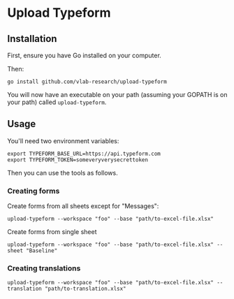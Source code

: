 # Upload Typeform

## Installation

First, ensure you have Go installed on your computer.

Then:

``` shell
go install github.com/vlab-research/upload-typeform
```

You will now have an executable on your path (assuming your GOPATH is on your path) called `upload-typeform`.

## Usage

You'll need two environment variables:
``` shell
export TYPEFORM_BASE_URL=https://api.typeform.com
export TYPEFORM_TOKEN=someveryverysecrettoken
```

Then you can use the tools as follows.


### Creating forms


Create forms from all sheets except for "Messages":
``` shell
upload-typeform --workspace "foo" --base "path/to-excel-file.xlsx"
```


Create forms from single sheet
``` shell
upload-typeform --workspace "foo" --base "path/to-excel-file.xlsx" --sheet "Baseline"
```

### Creating translations


``` shell
upload-typeform --workspace "foo" --base "path/to-excel-file.xlsx" --translation "path/to-translation.xlsx"
```

